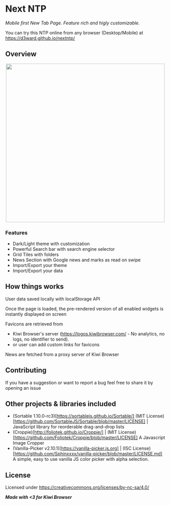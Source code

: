 
# Next NTP

*Mobile first New Tab Page. Feature rich and higly customizable.*

You can try this NTP online from any browser (Desktop/Mobile) at https://d3ward.github.io/nextntp/

## Overview
<p align="center">
<img src="https://user-images.githubusercontent.com/39910418/128778613-fe733eb8-57ab-457f-b8c7-2fd109fe0fd2.png" height="500px">
</p>

### Features
- Dark/Light theme with customization
- Powerful Search bar with search engine selector
- Grid Tiles with folders
- News Section with Google news and marks as read on swipe
- Import/Export your theme
- Import/Export your data 


## How things works
User data saved locally with localStorage API

Once the page is loaded, the pre-rendered version of all enabled widgets is instantly displayed on screen 

Favicons are retrieved from 
- Kiwi Browser's server (https://logos.kiwibrowser.com/ - No analytics, no logs, no identifier to send).
- or user can add custom links for favicons

News are fetched from a proxy server of Kiwi Browser


## Contributing

If you have a suggestion or want to report a bug feel free to share it by opening an issue

## Other projects & libraries included
 - (Sortable 1.10.0-rc3)[https://sortablejs.github.io/Sortable/] (MIT License)[https://github.com/SortableJS/Sortable/blob/master/LICENSE]  | JavaScript library for reorderable drag-and-drop lists 
 - (Croppie)[http://foliotek.github.io/Croppie/] | (MIT License)[https://github.com/Foliotek/Croppie/blob/master/LICENSE] A Javascript Image Cropper  
 - (Vanilla-Picker v2.10.1)[https://vanilla-picker.js.org] | (ISC License)[https://github.com/Sphinxxxx/vanilla-picker/blob/master/LICENSE.md] A simple, easy to use vanilla JS color picker with alpha selection.

## License
Licensed under https://creativecommons.org/licenses/by-nc-sa/4.0/

*__Made with <3 for Kiwi Browser__*


